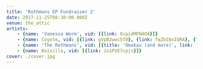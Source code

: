 ```yaml
---
title: 'Rothmans EP Fundraiser 2'
date: 2017-11-25T08:30:00.000Z
venue: the_attic
artists:
    - {name: 'Vanessa Worm', vid: [{link: OcpidMFN4O4}]}
    - {name: Coyote, vid: [{link: gVpB2wwc5T0}, {link: fqZb18xIQRA}, {title: 'Catatonic Death Trance', link: YrqEqad0MX0}]}
    - {name: 'The Rothmans', vid: [{title: 'Omakau (and more)', link: f2ijy3nndYU}, {title: Holstenval, link: '-kugRmSvnYs'}, {title: 'New song and Fuck Roaches', link: oWxx9xSW-z0}, {link: l2manVXSE80}]}
    - {name: Koizilla, vid: [{link: in1PVE7cpjs}]}
cover: ./cover.jpg
---
```

